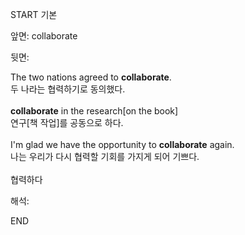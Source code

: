 START
기본

앞면:
collaborate


뒷면:
<div>The two nations agreed to <strong>collaborate</strong>. </div><div><div>두 나라는 협력하기로 동의했다.</div></div><div><br></div><div><div><strong>collaborate</strong> in the research[on the book] </div><div><div>연구[책 작업]를 공동으로 하다.</div></div></div><div><br></div><div><div>I'm glad we have the opportunity to <strong>collaborate</strong> again. </div><div><div>나는 우리가 다시 협력할 기회를 가지게 되어 기쁘다.</div></div></div><div><br></div><div>협력하다</div>


해석:

END